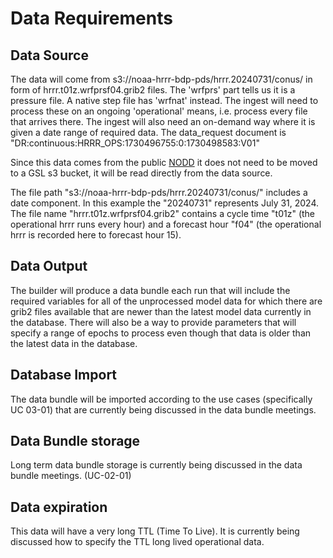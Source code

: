 # Data Requirements

## Data Source

The data will come from s3://noaa-hrrr-bdp-pds/hrrr.20240731/conus/ in form of hrrr.t01z.wrfprsf04.grib2 files.
The 'wrfprs' part tells us it is a pressure file. A native step file has 'wrfnat' instead.
The ingest will need to process these on an ongoing 'operational' means, i.e. process every file that arrives there.
The ingest will also need an on-demand way where it is given a date range of required data.
The data_request document is "DR:continuous:HRRR_OPS:1730496755:0:1730498583:V01"

Since this data comes from the public [NODD](https://www.noaa.gov/information-technology/open-data-dissemination)
it does not need to be moved to a GSL s3 bucket, it will be read directly from the data source.

The file path "s3://noaa-hrrr-bdp-pds/hrrr.20240731/conus/" includes a date component. In this example the "20240731" represents July 31, 2024. The file name "hrrr.t01z.wrfprsf04.grib2" contains a cycle time "t01z" (the operational hrrr runs every hour) and a forecast hour "f04" (the operational hrrr is recorded here to forecast hour 15).

## Data Output

The builder will produce a data bundle each run that will include the required variables for all of the unprocessed model data for which there are grib2 files available that are newer than the latest model data currently in the database. There will also be a way to provide parameters that will specify a range of epochs to process even though that data is older than the latest data in the database.

## Database Import

The data bundle will be imported according to the use cases (specifically UC 03-01)
that are currently being discussed in the data bundle meetings.

## Data Bundle storage

Long term data bundle storage is currently being discussed in the data bundle meetings. (UC-02-01)

## Data expiration

This data will have a very long TTL (Time To Live). It is currently being discussed how to specify the TTL long lived operational data.

